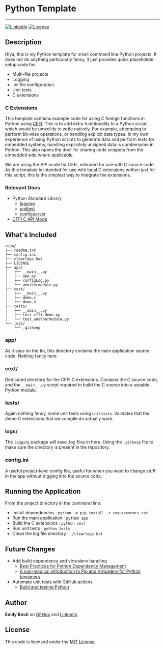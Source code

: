

# Python Template

---

<!-- https://shields.io -->
[![LinkedIn](https://img.shields.io/badge/LinkedIn-Emily_Birch-blue)](https://www.linkedin.com/in/emily-w-birch/)
[![License](https://img.shields.io/github/license/EmilyWB/PythonTemplate)](LICENSE)

## Description
Hiya, this is my Python template for small command line Python projects. It does not do anything particularly fancy, it just provides quick placeholder setup code for:
- Multi-file projects
- Logging
- .ini file configuration
- Unit tests
- C extensions

### C Extensions
This template contains example code for using C foreign functions in Python using [CFFI](https://pypi.org/project/cffi/). This is to add extra functionality to a Python script, which would be unweildy to write natively. For example, attempting to perform bit-wise operations, or handling explicit data types. In my own experience of using Python scripts to generate data and perform tests for embedded systems, handling explicitely unsigned data is cumbersome in Python. This also opens the door for sharing code snippets from the embedded side where applicable. 

We are using the API mode for CFFI, intended for use with C source code. As this template is intended for use with local C extensions written just for this script, this is the simplest way to integrate the extensions. 

### Relevant Docs
* Python Standard Library
    * [logging](https://docs.python.org/3/library/logging.html)
    * [unittest](https://docs.python.org/3/library/unittest.html)
    * [configparser](https://docs.python.org/3/library/configparser.html)
* [CFFI C API Mode](https://cffi.readthedocs.io/en/latest/overview.html#api-mode-calling-c-sources-instead-of-a-compiled-library)


## What's Included
```text
repo/
├── readme.txt
├── config.ini
├── clearlogs.bat
├── LICENSE
├── app/
│   ├── __main__.py
│   ├── app.py
│   ├── configLog.py
│   └── anothermodule.py
├── cext/
│   ├── __main__.py
│   ├── demo.c
│   └── demo.h
├── tests/
│   ├── __main__.py
│   ├── test_cffi_demo.py
│   └── test_anothermodule.py
└── logs/
    └── .gitkeep
```

### app/
As it says on the tin, this directory contains the main application source code. Nothing fancy here.

### cext/
Dedicated directory for the CFFI C extensions. Contains the C source code, and the ```__main__.py``` script required to build the C source into a useable Python module.

### tests/
Again nothing fancy, some unit tests using ```unittests```. Validates that the demo C extensions that we compile do actually work.

### logs/
The ```logging``` package will save .log files in here. Using the ```.gitkeep``` file to make sure the directory is present in the repository.

### config.ini
A useful project-level config file, useful for when you want to change stuff in the app without digging into the source code.

## Running the Application
From the project directory in the command line:
* Install dependencies : ``` python -m pip install -r requirements.txt ```
* Run the main application : ```python app```
* Build the C extensions : ```python cext```
* Run unit tests : ```python tests```
* Clean the log file directory : ```./clearlogs.bat```

## Future Changes
* Add build dependency and virtualenv handling
    * [Best Practices for Python Dependency Management](https://medium.com/knerd/best-practices-for-python-dependency-management-cc8d1913db82)
    * [A non-magical introduction to Pip and Virtualenv for Python beginners ](https://www.dabapps.com/blog/introduction-to-pip-and-virtualenv-python/)
* Automate unit tests with GitHub actions
    * [Build and testing Python](https://docs.github.com/en/free-pro-team@latest/actions/guides/building-and-testing-python)

## Author
**Emily Birch** on [GitHub](https://github.com/EmilyWB) and [LinkedIn](https://www.linkedin.com/in/emily-w-birch/).

## License
This code is licensed under the [MIT License](LICENSE).